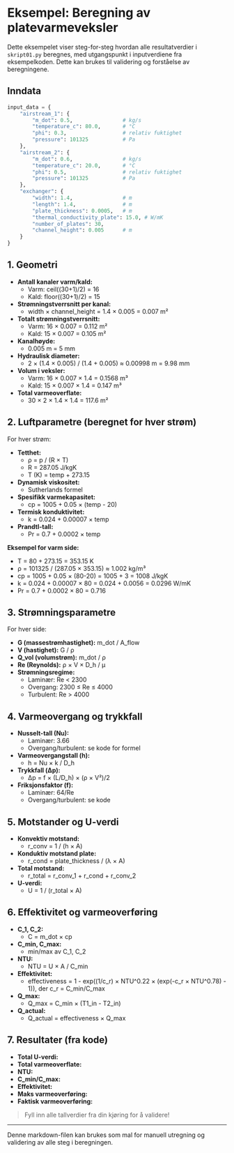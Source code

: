 # Eksempel: Beregning av platevarmeveksler

Dette eksempelet viser steg-for-steg hvordan alle resultatverdier i `skript01.py` beregnes, med utgangspunkt i inputverdiene fra eksempelkoden. Dette kan brukes til validering og forståelse av beregningene.

## Inndata

```python
input_data = {
    "airstream_1": {
        "m_dot": 0.5,                # kg/s
        "temperature_c": 80.0,       # °C
        "phi": 0.3,                  # relativ fuktighet
        "pressure": 101325           # Pa
    },
    "airstream_2": {
        "m_dot": 0.6,                # kg/s
        "temperature_c": 20.0,       # °C
        "phi": 0.5,                  # relativ fuktighet
        "pressure": 101325           # Pa
    },
    "exchanger": {
        "width": 1.4,                # m
        "length": 1.4,               # m
        "plate_thickness": 0.0005,   # m
        "thermal_conductivity_plate": 15.0, # W/mK
        "number_of_plates": 30,
        "channel_height": 0.005      # m
    }
}
```

## 1. Geometri

- **Antall kanaler varm/kald:**
  - Varm: ceil((30+1)/2) = 16
  - Kald: floor((30+1)/2) = 15
- **Strømningstverrsnitt per kanal:**
  - width × channel_height = 1.4 × 0.005 = 0.007 m²
- **Totalt strømningstverrsnitt:**
  - Varm: 16 × 0.007 = 0.112 m²
  - Kald: 15 × 0.007 = 0.105 m²
- **Kanalhøyde:**
  - 0.005 m = 5 mm
- **Hydraulisk diameter:**
  - 2 × (1.4 × 0.005) / (1.4 + 0.005) ≈ 0.00998 m = 9.98 mm
- **Volum i veksler:**
  - Varm: 16 × 0.007 × 1.4 = 0.1568 m³
  - Kald: 15 × 0.007 × 1.4 = 0.147 m³
- **Total varmeoverflate:**
  - 30 × 2 × 1.4 × 1.4 = 117.6 m²

## 2. Luftparametre (beregnet for hver strøm)

For hver strøm:
- **Tetthet:**
  - ρ = p / (R × T)
  - R = 287.05 J/kgK
  - T (K) = temp + 273.15
- **Dynamisk viskositet:**
  - Sutherlands formel
- **Spesifikk varmekapasitet:**
  - cp = 1005 + 0.05 × (temp - 20)
- **Termisk konduktivitet:**
  - k = 0.024 + 0.00007 × temp
- **Prandtl-tall:**
  - Pr = 0.7 + 0.0002 × temp

**Eksempel for varm side:**
- T = 80 + 273.15 = 353.15 K
- ρ = 101325 / (287.05 × 353.15) ≈ 1.002 kg/m³
- cp = 1005 + 0.05 × (80-20) = 1005 + 3 = 1008 J/kgK
- k = 0.024 + 0.00007 × 80 = 0.024 + 0.0056 = 0.0296 W/mK
- Pr = 0.7 + 0.0002 × 80 = 0.716

## 3. Strømningsparametre

For hver side:
- **G (massestrømhastighet):** m_dot / A_flow
- **V (hastighet):** G / ρ
- **Q_vol (volumstrøm):** m_dot / ρ
- **Re (Reynolds):** ρ × V × D_h / μ
- **Strømningsregime:**
  - Laminær: Re < 2300
  - Overgang: 2300 ≤ Re ≤ 4000
  - Turbulent: Re > 4000

## 4. Varmeovergang og trykkfall

- **Nusselt-tall (Nu):**
  - Laminær: 3.66
  - Overgang/turbulent: se kode for formel
- **Varmeovergangstall (h):**
  - h = Nu × k / D_h
- **Trykkfall (Δp):**
  - Δp = f × (L/D_h) × (ρ × V²)/2
- **Friksjonsfaktor (f):**
  - Laminær: 64/Re
  - Overgang/turbulent: se kode

## 5. Motstander og U-verdi

- **Konvektiv motstand:**
  - r_conv = 1 / (h × A)
- **Konduktiv motstand plate:**
  - r_cond = plate_thickness / (λ × A)
- **Total motstand:**
  - r_total = r_conv_1 + r_cond + r_conv_2
- **U-verdi:**
  - U = 1 / (r_total × A)

## 6. Effektivitet og varmeoverføring

- **C_1, C_2:**
  - C = m_dot × cp
- **C_min, C_max:**
  - min/max av C_1, C_2
- **NTU:**
  - NTU = U × A / C_min
- **Effektivitet:**
  - effectiveness = 1 - exp((1/c_r) × NTU^0.22 × (exp(-c_r × NTU^0.78) - 1)), der c_r = C_min/C_max
- **Q_max:**
  - Q_max = C_min × (T1_in - T2_in)
- **Q_actual:**
  - Q_actual = effectiveness × Q_max

## 7. Resultater (fra kode)

- **Total U-verdi:**
- **Total varmeoverflate:**
- **NTU:**
- **C_min/C_max:**
- **Effektivitet:**
- **Maks varmeoverføring:**
- **Faktisk varmeoverføring:**

> Fyll inn alle tallverdier fra din kjøring for å validere!

---

Denne markdown-filen kan brukes som mal for manuell utregning og validering av alle steg i beregningen.
